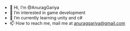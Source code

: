 - 👋 Hi, I’m @AnuragGariya
- 👀 I’m interested in game development 
- 🌱 I’m currently learning unity and c#
- 📫 How to reach me, mail me at anuraggariya@gmail.com

<!---
AnuragGariya/AnuragGariya is a ✨ special ✨ repository because its `README.md` (this file) appears on your GitHub profile.
You can click the Preview link to take a look at your changes.
--->
